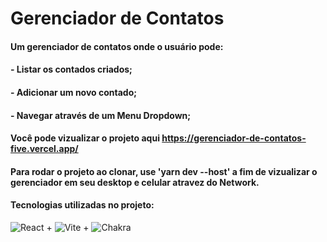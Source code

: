 # Gerenciador de Contatos

#### Um gerenciador de contatos onde o usuário pode:
#### - Listar os contados criados;
#### - Adicionar um novo contado;
#### - Navegar através de um Menu Dropdown;

#### Você pode vizualizar o projeto aqui https://gerenciador-de-contatos-five.vercel.app/

#### Para rodar o projeto ao clonar, use 'yarn dev --host' a fim de vizualizar o gerenciador em seu desktop e celular atravez do Network.

#### Tecnologias utilizadas no projeto:

![React](https://img.shields.io/badge/React-20232A?style=for-the-badge&logo=react&logoColor=61DAFB) + ![Vite](https://img.shields.io/badge/Vite-B73BFE?style=for-the-badge&logo=vite&logoColor=FFD62E) + ![Chakra](https://img.shields.io/badge/Chakra--UI-319795?style=for-the-badge&logo=chakra-ui&logoColor=white)
